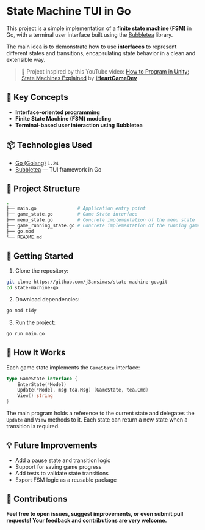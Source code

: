 # State Machine TUI in Go

This project is a simple implementation of a **finite state machine (FSM)** in Go, with a terminal user interface built using the [Bubbletea](https://github.com/charmbracelet/bubbletea) library.

The main idea is to demonstrate how to use **interfaces** to represent different states and transitions, encapsulating state behavior in a clean and extensible way.

> 🎥 Project inspired by this YouTube video:
> [How to Program in Unity: State Machines Explained](https://www.youtube.com/watch?v=Vt8aZDPzRjI) by **[iHeartGameDev](https://www.youtube.com/@iHeartGameDev)**

## 🧠 Key Concepts

* **Interface-oriented programming**
* **Finite State Machine (FSM) modeling**
* **Terminal-based user interaction using Bubbletea**

## 📦 Technologies Used

* [Go (Golang)](https://golang.org/) `1.24`
* [Bubbletea](https://github.com/charmbracelet/bubbletea) — TUI framework in Go

## 📁 Project Structure

```bash
.
├── main.go               # Application entry point
├── game_state.go         # Game State interface
├── menu_state.go         # Concrete implementation of the menu state
├── game_running_state.go # Concrete implementation of the running game state
├── go.mod
└── README.md
```
## 🚀 Getting Started

1. Clone the repository:

```bash
git clone https://github.com/j3ansimas/state-machine-go.git
cd state-machine-go
```

2. Download dependencies:

```bash
go mod tidy
```

3. Run the project:

```bash
go run main.go
```

## 🔄 How It Works

Each game state implements the `GameState` interface:

```go
type GameState interface {
    EnterState(*Model)
    Update(*Model, msg tea.Msg) (GameState, tea.Cmd)
    View() string
}
```

The main program holds a reference to the current state and delegates the `Update` and `View` methods to it. Each state can return a new state when a transition is required.

## 💡 Future Improvements

* Add a pause state and transition logic
* Support for saving game progress
* Add tests to validate state transitions
* Export FSM logic as a reusable package

## 🤝 Contributions

**Feel free to open issues, suggest improvements, or even submit pull requests! Your feedback and contributions are very welcome.**
